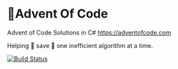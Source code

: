 # 🎄Advent Of Code
Advent of Code Solutions in C#
https://adventofcode.com

Helping 🎅 save 🎄 one inefficient algorithm at a time.

[![Build Status](https://dev.azure.com/mattsharpe/Advent%20of%20Code/_apis/build/status/Advent%20Of%20Code%20YAML?branchName=master)](https://dev.azure.com/mattsharpe/Advent%20of%20Code/_build/latest?definitionId=7&branchName=master)
